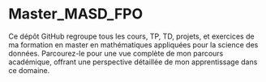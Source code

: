 # Master_MASD_FPO
Ce dépôt GitHub regroupe tous les cours, TP, TD, projets, et exercices de ma formation en master en mathématiques appliquées pour la science des données. Parcourez-le pour une vue complète de mon parcours académique, offrant une perspective détaillée de mon apprentissage dans ce domaine.
